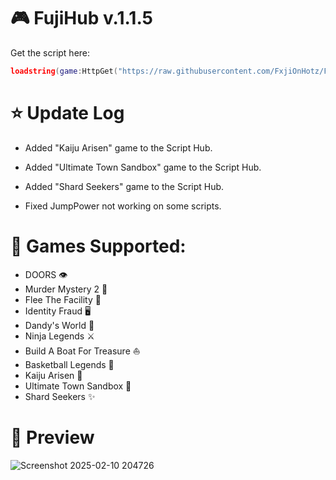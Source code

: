 # 🎮 FujiHub v.1.1.5

Get the script here:

```Lua
loadstring(game:HttpGet("https://raw.githubusercontent.com/FxjiOnHotz/FujiHub/refs/heads/main/FujiHub.lua"))()
```

# ⭐ Update Log

- Added "Kaiju Arisen" game to the Script Hub.
- Added "Ultimate Town Sandbox" game to the Script Hub.
- Added "Shard Seekers" game to the Script Hub.

- Fixed JumpPower not working on some scripts.

# 🎉 Games Supported:

- DOORS 👁️
- Murder Mystery 2 🔪
- Flee The Facility 🔨
- Identity Fraud 🖥️
- Dandy's World 🌈
- Ninja Legends ⚔️
- Build A Boat For Treasure ⛵
- Basketball Legends 🏀
- Kaiju Arisen 🐊
- Ultimate Town Sandbox 🌲
- Shard Seekers ✨
  
# 📜 Preview

![Screenshot 2025-02-10 204726](https://github.com/user-attachments/assets/f2ec321c-687a-467e-b1e0-396af6f314fb)
